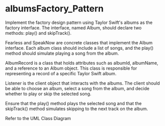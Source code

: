 # albumsFactory_Pattern

Implement the factory design pattern using Taylor Swift's albums as the factory interface. The interface, named Album, should declare two methods: play() and skipTrack().

Fearless and SpeakNow are concrete classes that implement the Album interface. Each album class should include a list of songs, and the play() method should simulate playing a song from the album.

AlbumRecord is a class that holds attributes such as albumId, albumName, and a reference to an Album object. This class is responsible for representing a record of a specific Taylor Swift album.

Listener is the client object that interacts with the albums. The client should be able to choose an album, select a song from the album, and decide whether to play or skip the selected song.

Ensure that the play() method plays the selected song and that the skipTrack() method simulates skipping to the next track on the album.


Refer to the UML Class Diagram
